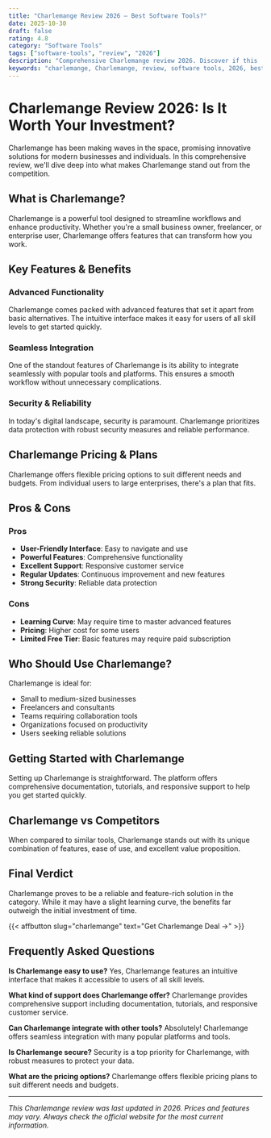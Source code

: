 ```yaml
---
title: "Charlemange Review 2026 – Best Software Tools?"
date: 2025-10-30
draft: false
rating: 4.8
category: "Software Tools"
tags: ["software-tools", "review", "2026"]
description: "Comprehensive Charlemange review 2026. Discover if this  tool is the best choice for your needs."
keywords: "charlemange, Charlemange, review, software tools, 2026, best software tools"
---
```


# Charlemange Review 2026: Is It Worth Your Investment?

Charlemange has been making waves in the  space, promising innovative solutions for modern businesses and individuals. In this comprehensive review, we'll dive deep into what makes Charlemange stand out from the competition.

## What is Charlemange?

Charlemange is a powerful  tool designed to streamline workflows and enhance productivity. Whether you're a small business owner, freelancer, or enterprise user, Charlemange offers features that can transform how you work.

## Key Features & Benefits

### Advanced Functionality
Charlemange comes packed with advanced features that set it apart from basic alternatives. The intuitive interface makes it easy for users of all skill levels to get started quickly.

### Seamless Integration
One of the standout features of Charlemange is its ability to integrate seamlessly with popular tools and platforms. This ensures a smooth workflow without unnecessary complications.

### Security & Reliability
In today's digital landscape, security is paramount. Charlemange prioritizes data protection with robust security measures and reliable performance.

## Charlemange Pricing & Plans

Charlemange offers flexible pricing options to suit different needs and budgets. From individual users to large enterprises, there's a plan that fits.

## Pros & Cons

### Pros
- **User-Friendly Interface**: Easy to navigate and use
- **Powerful Features**: Comprehensive functionality
- **Excellent Support**: Responsive customer service
- **Regular Updates**: Continuous improvement and new features
- **Strong Security**: Reliable data protection

### Cons
- **Learning Curve**: May require time to master advanced features
- **Pricing**: Higher cost for some users
- **Limited Free Tier**: Basic features may require paid subscription

## Who Should Use Charlemange?

Charlemange is ideal for:
- Small to medium-sized businesses
- Freelancers and consultants
- Teams requiring collaboration tools
- Organizations focused on productivity
- Users seeking reliable  solutions

## Getting Started with Charlemange

Setting up Charlemange is straightforward. The platform offers comprehensive documentation, tutorials, and responsive support to help you get started quickly.

## Charlemange vs Competitors

When compared to similar tools, Charlemange stands out with its unique combination of features, ease of use, and excellent value proposition.

## Final Verdict

Charlemange proves to be a reliable and feature-rich solution in the  category. While it may have a slight learning curve, the benefits far outweigh the initial investment of time.

{{< affbutton slug="charlemange" text="Get Charlemange Deal →" >}}

## Frequently Asked Questions

**Is Charlemange easy to use?**
Yes, Charlemange features an intuitive interface that makes it accessible to users of all skill levels.

**What kind of support does Charlemange offer?**
Charlemange provides comprehensive support including documentation, tutorials, and responsive customer service.

**Can Charlemange integrate with other tools?**
Absolutely! Charlemange offers seamless integration with many popular platforms and tools.

**Is Charlemange secure?**
Security is a top priority for Charlemange, with robust measures to protect your data.

**What are the pricing options?**
Charlemange offers flexible pricing plans to suit different needs and budgets.

---

*This Charlemange review was last updated in 2026. Prices and features may vary. Always check the official website for the most current information.*
